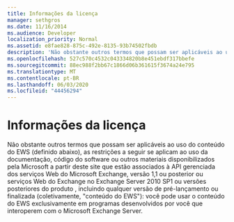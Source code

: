 ```yaml
---
title: Informações da licença
manager: sethgros
ms.date: 11/16/2014
ms.audience: Developer
localization_priority: Normal
ms.assetid: e8fae828-875c-492e-8135-93b74502fbdb
description: 'Não obstante outros termos que possam ser aplicáveis ao uso do conteúdo do EWS (definido abaixo), as restrições a seguir se aplicam ao uso da documentação, código do software ou outros materiais disponibilizados pela Microsoft a partir deste site que estão associados à API gerenciada dos serviços Web do Microsoft Exchange, versão 1,1 ou posterior ou serviços Web do Exchange no Exchange Server 2010 SP1 ou versões posteriores do produto , incluindo qualquer versão de pré-lançamento ou finalizada (coletivamente, conteúdo do EWS): você pode usar o conteúdo do EWS exclusivamente em programas desenvolvidos por você que interoperem com o Microsoft Exchange Server.'
ms.openlocfilehash: 527c570c4532c043334820b8e451ebdf317bbefe
ms.sourcegitcommit: 88ec988f2bb67c1866d06b361615f3674a24e795
ms.translationtype: MT
ms.contentlocale: pt-BR
ms.lasthandoff: 06/03/2020
ms.locfileid: "44456294"
---
```

# <a name="license-information"></a>Informações da licença

Não obstante outros termos que possam ser aplicáveis ao uso do conteúdo do EWS (definido abaixo), as restrições a seguir se aplicam ao uso da documentação, código do software ou outros materiais disponibilizados pela Microsoft a partir deste site que estão associados à API gerenciada dos serviços Web do Microsoft Exchange, versão 1,1 ou posterior ou serviços Web do Exchange no Exchange Server 2010 SP1 ou versões posteriores do produto , incluindo qualquer versão de pré-lançamento ou finalizada (coletivamente, "conteúdo do EWS"): você pode usar o conteúdo do EWS exclusivamente em programas desenvolvidos por você que interoperem com o Microsoft Exchange Server.
  

